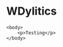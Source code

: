 # WDylitics

<html>
    <head>
        <title>Wdylitics Predictor</title>
    </head>

    <body>
        <p>Testing</p>
    </body>

</html>
